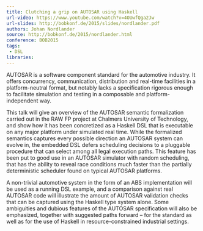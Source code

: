 ```yaml
---
title: Clutching a grip on AUTOSAR using Haskell
url-video: https://www.youtube.com/watch?v=4OUwfQga2Jw
url-slides: http://bobkonf.de/2015/slides/nordlander.pdf
authors: Johan Nordlander
source: http://bobkonf.de/2015/nordlander.html
conference: BOB2015
tags:
 - DSL
libraries:
---
```


AUTOSAR is a software component standard for the automotive industry. It offers concurrency, communication, distribution and real-time facilities in a platform-neutral format, but notably lacks a specification rigorous enough to facilitate simulation and testing in a composable and platform-independent way.

This talk will give an overview of the AUTOSAR semantic formalization carried out in the RAW FP project at Chalmers University of Technology, and show how it has been concretized as a Haskell DSL that is executable on any major platform under simulated real time. While the formalized semantics captures every possible direction an AUTOSAR system can evolve in, the embedded DSL defers scheduling decisions to a pluggable procedure that can select among all legal execution paths. This feature has been put to good use in an AUTOSAR simulator with random scheduling, that has the ability to reveal race conditions much faster than the partially deterministic scheduler found on typical AUTOSAR platforms.

A non-trivial automotive system in the form of an ABS implementation will be used as a running DSL example, and a comparison against real AUTOSAR code will illustrate the amount of AUTOSAR validation checks that can be captured using the Haskell type system alone. Some ambiguities and dubious features of the AUTOSAR specification will also be emphasized, together with suggested paths forward – for the standard as well as for the use of Haskell in resource-constrained industrial settings.
